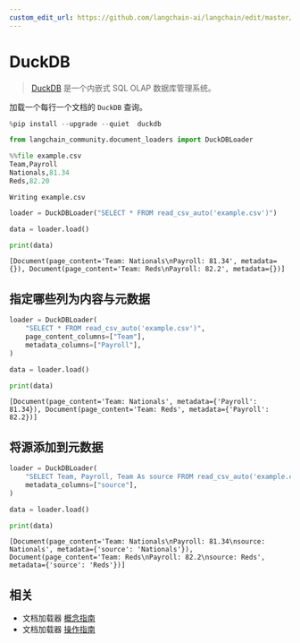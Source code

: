 ```yaml
---
custom_edit_url: https://github.com/langchain-ai/langchain/edit/master/docs/docs/integrations/document_loaders/duckdb.ipynb
---
```


# DuckDB

>[DuckDB](https://duckdb.org/) 是一个内嵌式 SQL OLAP 数据库管理系统。

加载一个每行一个文档的 `DuckDB` 查询。


```python
%pip install --upgrade --quiet  duckdb
```


```python
from langchain_community.document_loaders import DuckDBLoader
```


```python
%%file example.csv
Team,Payroll
Nationals,81.34
Reds,82.20
```
```output
Writing example.csv
```

```python
loader = DuckDBLoader("SELECT * FROM read_csv_auto('example.csv')")

data = loader.load()
```


```python
print(data)
```
```output
[Document(page_content='Team: Nationals\nPayroll: 81.34', metadata={}), Document(page_content='Team: Reds\nPayroll: 82.2', metadata={})]
```

## 指定哪些列为内容与元数据


```python
loader = DuckDBLoader(
    "SELECT * FROM read_csv_auto('example.csv')",
    page_content_columns=["Team"],
    metadata_columns=["Payroll"],
)

data = loader.load()
```


```python
print(data)
```
```output
[Document(page_content='Team: Nationals', metadata={'Payroll': 81.34}), Document(page_content='Team: Reds', metadata={'Payroll': 82.2})]
```

## 将源添加到元数据


```python
loader = DuckDBLoader(
    "SELECT Team, Payroll, Team As source FROM read_csv_auto('example.csv')",
    metadata_columns=["source"],
)

data = loader.load()
```


```python
print(data)
```
```output
[Document(page_content='Team: Nationals\nPayroll: 81.34\nsource: Nationals', metadata={'source': 'Nationals'}), Document(page_content='Team: Reds\nPayroll: 82.2\nsource: Reds', metadata={'source': 'Reds'})]
```

## 相关

- 文档加载器 [概念指南](/docs/concepts/#document-loaders)
- 文档加载器 [操作指南](/docs/how_to/#document-loaders)